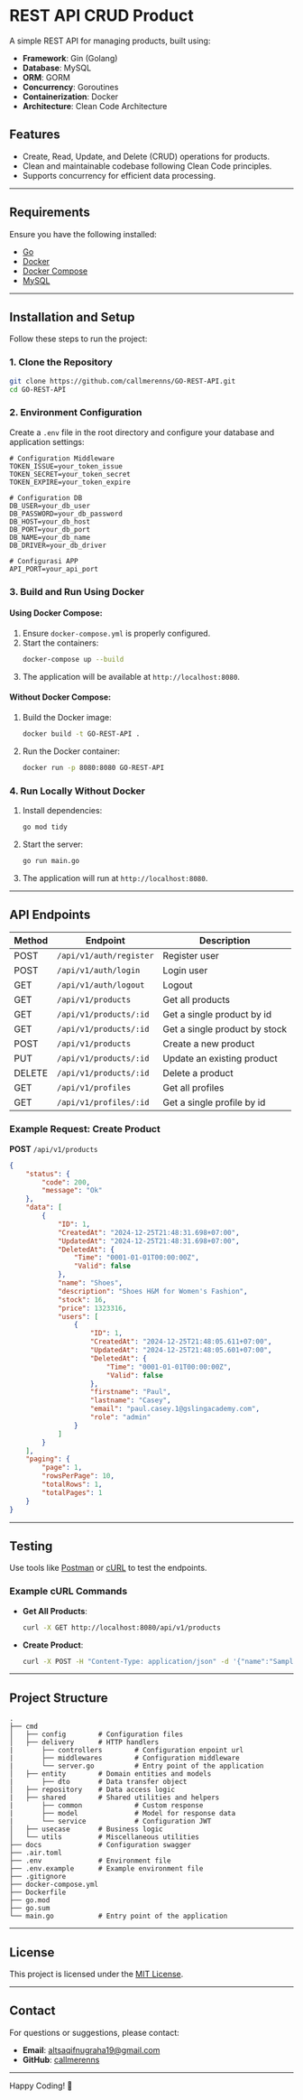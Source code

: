 # REST API CRUD Product

A simple REST API for managing products, built using:
- **Framework**: Gin (Golang)
- **Database**: MySQL
- **ORM**: GORM
- **Concurrency**: Goroutines
- **Containerization**: Docker
- **Architecture**: Clean Code Architecture

## Features
- Create, Read, Update, and Delete (CRUD) operations for products.
- Clean and maintainable codebase following Clean Code principles.
- Supports concurrency for efficient data processing.

---

## Requirements
Ensure you have the following installed:
- [Go](https://golang.org/dl/)
- [Docker](https://www.docker.com/)
- [Docker Compose](https://docs.docker.com/compose/)
- [MySQL](https://www.mysql.com/)

---

## Installation and Setup
Follow these steps to run the project:

### 1. Clone the Repository
```bash
git clone https://github.com/callmerenns/GO-REST-API.git
cd GO-REST-API
```

### 2. Environment Configuration
Create a `.env` file in the root directory and configure your database and application settings:
```env
# Configuration Middleware
TOKEN_ISSUE=your_token_issue
TOKEN_SECRET=your_token_secret
TOKEN_EXPIRE=your_token_expire

# Configuration DB 
DB_USER=your_db_user
DB_PASSWORD=your_db_password
DB_HOST=your_db_host
DB_PORT=your_db_port
DB_NAME=your_db_name
DB_DRIVER=your_db_driver

# Configurasi APP
API_PORT=your_api_port
```

### 3. Build and Run Using Docker
#### Using Docker Compose:
1. Ensure `docker-compose.yml` is properly configured.
2. Start the containers:
   ```bash
   docker-compose up --build
   ```
3. The application will be available at `http://localhost:8080`.

#### Without Docker Compose:
1. Build the Docker image:
   ```bash
   docker build -t GO-REST-API .
   ```
2. Run the Docker container:
   ```bash
   docker run -p 8080:8080 GO-REST-API
   ```

### 4. Run Locally Without Docker
1. Install dependencies:
   ```bash
   go mod tidy
   ```
2. Start the server:
   ```bash
   go run main.go
   ```
3. The application will run at `http://localhost:8080`.

---

## API Endpoints

| Method | Endpoint          | Description              |
|--------|-------------------|--------------------------|
| POST   | `/api/v1/auth/register`  | Register user         |
| POST   | `/api/v1/auth/login`     | Login user         |
| GET    | `/api/v1/auth/logout`    | Logout         |
| GET    | `/api/v1/products`       | Get all products         |
| GET    | `/api/v1/products/:id`   | Get a single product by id |
| GET    | `/api/v1/products/:id`   | Get a single product by stock |
| POST   | `/api/v1/products`       | Create a new product     |
| PUT    | `/api/v1/products/:id`   | Update an existing product |
| DELETE | `/api/v1/products/:id`   | Delete a product         |
| GET    | `/api/v1/profiles`       | Get all profiles         |
| GET    | `/api/v1/profiles/:id`   | Get a single profile by id |

### Example Request: Create Product
**POST** `/api/v1/products`
```json
{
    "status": {
        "code": 200,
        "message": "Ok"
    },
    "data": [
        {
            "ID": 1,
            "CreatedAt": "2024-12-25T21:48:31.698+07:00",
            "UpdatedAt": "2024-12-25T21:48:31.698+07:00",
            "DeletedAt": {
                "Time": "0001-01-01T00:00:00Z",
                "Valid": false
            },
            "name": "Shoes",
            "description": "Shoes H&M for Women's Fashion",
            "stock": 16,
            "price": 1323316,
            "users": [
                {
                    "ID": 1,
                    "CreatedAt": "2024-12-25T21:48:05.611+07:00",
                    "UpdatedAt": "2024-12-25T21:48:05.601+07:00",
                    "DeletedAt": {
                        "Time": "0001-01-01T00:00:00Z",
                        "Valid": false
                    },
                    "firstname": "Paul",
                    "lastname": "Casey",
                    "email": "paul.casey.1@gslingacademy.com",
                    "role": "admin"
                }
            ]
        }
    ],
    "paging": {
        "page": 1,
        "rowsPerPage": 10,
        "totalRows": 1,
        "totalPages": 1
    }
}
```

---

## Testing
Use tools like [Postman](https://www.postman.com/) or [cURL](https://curl.se/) to test the endpoints.

### Example cURL Commands
- **Get All Products**:
  ```bash
  curl -X GET http://localhost:8080/api/v1/products
  ```
- **Create Product**:
  ```bash
  curl -X POST -H "Content-Type: application/json" -d '{"name":"Sample Product","description":"Sample Description","stock":10,"price":100.0}' http://localhost:8080/api/v1/products
  ```

---

## Project Structure
```
.
├── cmd
│   ├── config        # Configuration files
│   ├── delivery      # HTTP handlers 
|       ├── controllers        # Configuration enpoint url
|       ├── middlewares        # Configuration middleware
|       └── server.go          # Entry point of the application
│   ├── entity        # Domain entities and models
|       ├── dto       # Data transfer object
│   ├── repository    # Data access logic
|   ├── shared        # Shared utilities and helpers
|       ├── common             # Custom response
|       ├── model              # Model for response data
|       └── service            # Configuration JWT
│   ├── usecase       # Business logic
│   └── utils         # Miscellaneous utilities
├── docs              # Configuration swagger
├── .air.toml
├── .env              # Environment file
├── .env.example      # Example environment file
├── .gitignore
├── docker-compose.yml
├── Dockerfile
├── go.mod
├── go.sum
└── main.go           # Entry point of the application
```

---

## License
This project is licensed under the [MIT License](LICENSE).

---

## Contact
For questions or suggestions, please contact:
- **Email**: altsaqifnugraha19@gmail.com
- **GitHub**: [callmerenns](https://github.com/callmerenns)

---

Happy Coding! 🚀
